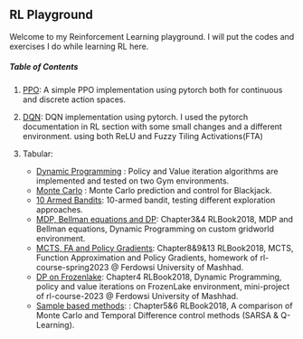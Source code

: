 ## RL Playground
Welcome to my Reinforcement Learning playground. I will put the codes and exercises I do while learning RL here.

##### Table of Contents

1. [PPO](PPO): A simple PPO implementation using pytorch both for continuous and discrete action spaces.

2. [DQN](DQN): DQN implementation using pytorch. I used the pytorch documentation in RL section with some small changes and a different environment. using both ReLU and Fuzzy Tiling Activations(FTA)

3. Tabular:
   - [Dynamic Programming](Tabular/dynamic-programming " Dynamic Programming") : Policy and Value iteration algorithms are implemented and tested on two Gym environments.
   - [Monte Carlo](Tabular/monte-carlo " Monte Carlo") : Monte Carlo prediction and control for Blackjack.
   - [10 Armed Bandits](Tabular/k-arm-bandits): 10-armed bandit, testing different exploration approaches.
   - [MDP, Bellman equations and DP](Tabular/gridworld-dp): Chapter3&4 RLBook2018, MDP and Bellman equations, Dynamic Programming on custom gridworld environment.
   - [MCTS, FA and Policy Gradients](Tabular/mcts-fa-pg): Chapter8&9&13 RLBook2018, MCTS, Function Approximation and Policy Gradients, homework of rl-course-spring2023 @ Ferdowsi University of Mashhad.
   - [DP on Frozenlake](Tabular/dp-frozenlake): Chapter4 RLBook2018, Dynamic Programming, policy and value iterations on FrozenLake environment, mini-project of rl-course-2023 @ Ferdowsi University of Mashhad.
   - [Sample based methods](Tabular/sample-based-methods-taxi): : Chapter5&6 RLBook2018, A comparison of Monte Carlo and Temporal Difference control methods (SARSA & Q-Learning).




